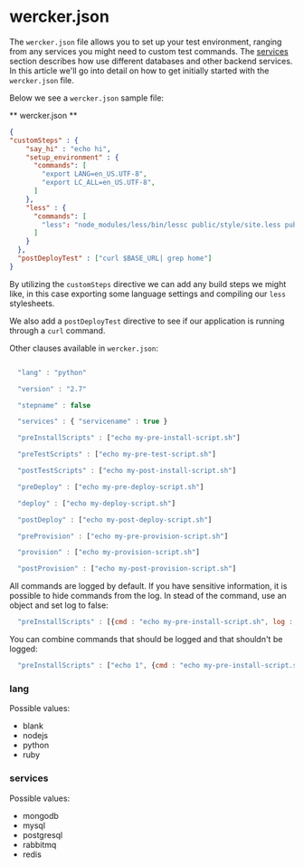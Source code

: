 # wercker.json

The `wercker.json` file allows you to set up your test environment, ranging from any services you might need to custom test commands. The [services](http://devcenter.wercker.com/articles/available-services/) section describes how use different databases and other backend services. In this article we'll go into detail on how to get initially started with the `wercker.json` file.

Below we see a `wercker.json` sample file:

** wercker.json **

``` json
{
"customSteps" : {
    "say_hi" : "echo hi",
    "setup_environment" : {
      "commands": [
        "export LANG=en_US.UTF-8",
        "export LC_ALL=en_US.UTF-8",
      ]
    },
    "less" : {
      "commands": [
        "less": "node_modules/less/bin/lessc public/style/site.less public/style/site.css"
      ]
    }
  },
  "postDeployTest" : ["curl $BASE_URL| grep home"]
}
```

By utilizing the `customSteps` directive we can add any build steps we might like, in this case exporting some language settings and compiling our `less` stylesheets.

We also add a `postDeployTest` directive to see if our application is running through a `curl` command.

Other clauses available in `wercker.json`:

``` javascript

  "lang" : "python"

  "version" : "2.7"

  "stepname" : false

  "services" : { "servicename" : true }

  "preInstallScripts" : ["echo my-pre-install-script.sh"]

  "preTestScripts" : ["echo my-pre-test-script.sh"]

  "postTestScripts" : ["echo my-post-install-script.sh"]

  "preDeploy" : ["echo my-pre-deploy-script.sh"]

  "deploy" : ["echo my-deploy-script.sh"]

  "postDeploy" : ["echo my-post-deploy-script.sh"]

  "preProvision" : ["echo my-pre-provision-script.sh"]

  "provision" : ["echo my-provision-script.sh"]

  "postProvision" : ["echo my-post-provision-script.sh"]
```

All commands are logged by default. If you have sensitive information, it is possible to hide commands from the log.
In stead of the command, use an object and set log to false:

``` javascript
  "preInstallScripts" : [{cmd : "echo my-pre-install-script.sh", log : false}]
```

You can combine commands that should be logged and that shouldn't be logged:

``` javascript
  "preInstallScripts" : ["echo 1", {cmd : "echo my-pre-install-script.sh", log : false}, "echo 2"]
```

### lang

Possible values:

* blank
* nodejs
* python
* ruby

### services

Possible values:

* mongodb
* mysql
* postgresql
* rabbitmq
* redis
